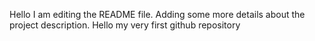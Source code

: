 Hello I am editing the README file. Adding some more details about the project description.
Hello my very first github repository
